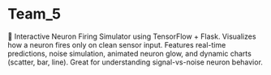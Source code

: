 # Team_5
🧠 Interactive Neuron Firing Simulator using TensorFlow + Flask. Visualizes how a neuron fires only on clean sensor input. Features real-time predictions, noise simulation, animated neuron glow, and dynamic charts (scatter, bar, line). Great for understanding signal-vs-noise neuron behavior.
